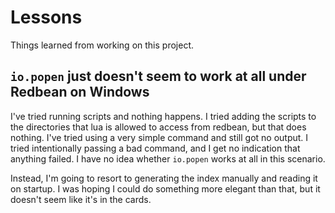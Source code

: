 # Lessons

Things learned from working on this project.

## `io.popen` just doesn't seem to work at all under Redbean on Windows

I've tried running scripts and nothing happens. I tried adding the scripts to the directories that lua is allowed to access from redbean, but that does nothing. I've tried using a very simple command and still got no output. I tried intentionally passing a bad command, and I get no indication that anything failed. I have no idea whether `io.popen` works at all in this scenario.

Instead, I'm going to resort to generating the index manually and reading it on startup. I was hoping I could do something more elegant than that, but it doesn't seem like it's in the cards.